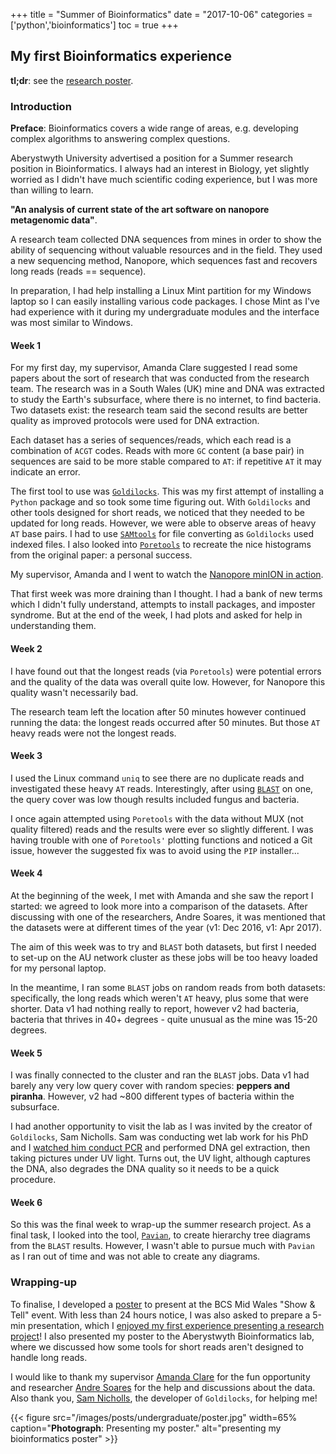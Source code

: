 +++
title = "Summer of Bioinformatics"
date = "2017-10-06"
categories = ['python','bioinformatics']
toc = true
+++

## My first Bioinformatics experience

**tl;dr**: see the [research poster](https://github.com/sap218/misc/blob/master/bioinformatics_poster.pdf "bioinformatics poster").

### Introduction

**Preface**: Bioinformatics covers a wide range of areas, e.g. developing complex algorithms to answering complex questions.

Aberystwyth University advertised a position for a Summer research position in Bioinformatics.
I always had an interest in Biology, yet slightly worried as I didn't have much scientific coding experience, but I was more than willing to learn.

**"An analysis of current state of the art software on nanopore metagenomic data"**.

A research team collected DNA sequences from mines in order to show the ability of sequencing without valuable resources and in the field.
They used a new sequencing method, Nanopore, which sequences fast and recovers long reads (reads == sequence).

In preparation, I had help installing a Linux Mint partition for my Windows laptop so I can easily installing various code packages.
I chose Mint as I've had experience with it during my undergraduate modules and the interface was most similar to Windows.

#### Week 1
For my first day, my supervisor, Amanda Clare suggested I read some papers about the sort of research that was conducted from the research team.
The research was in a South Wales (UK) mine and DNA was extracted to study the Earth's subsurface, where there is no internet, to find bacteria.
Two datasets exist: the research team said the second results are better quality as improved protocols were used for DNA extraction.

Each dataset has a series of sequences/reads, which each read is a combination of `ACGT` codes.
Reads with more `GC` content (a base pair) in sequences are said to be more stable compared to `AT`: if repetitive `AT` it may indicate an error.

The first tool to use was [`Goldilocks`](https://academic.oup.com/bioinformatics/article/32/13/2047/1743888?login=true "Goldilocks"). This was my first attempt of installing a `Python` package and so took some time figuring out.
With `Goldilocks` and other tools designed for short reads, we noticed that they needed to be updated for long reads.
However, we were able to observe areas of heavy `AT` base pairs. I had to use [`SAMtools`](https://academic.oup.com/bioinformatics/article/25/16/2078/204688?login=true "SAMtools") for file converting as `Goldilocks` used indexed files.
I also looked into [`Poretools`](https://academic.oup.com/bioinformatics/article/30/23/3399/207172?login=true "Poretools") to recreate the nice histograms from the original paper: a personal success.

My supervisor, Amanda and I went to watch the [Nanopore minION in action](https://twitter.com/afcaber/status/898194865980403712 "tweet about watching the minION").

That first week was more draining than I thought. I had a bank of new terms which I didn't fully understand, attempts to install packages, and imposter syndrome.
But at the end of the week, I had plots and asked for help in understanding them.

#### Week 2
I have found out that the longest reads (via `Poretools`) were potential errors and the quality of the data was overall quite low.
However, for Nanopore this quality wasn't necessarily bad.

The research team left the location after 50 minutes however continued running the data: the longest reads occurred after 50 minutes.
But those `AT` heavy reads were not the longest reads.

#### Week 3
I used the Linux command `uniq` to see there are no duplicate reads and investigated these heavy `AT` reads.
Interestingly, after using [`BLAST`](https://pubmed.ncbi.nlm.nih.gov/2231712/ "BLAST") on one, the query cover was low though results included fungus and bacteria.

I once again attempted using `Poretools` with the data without MUX (not quality filtered) reads and the results were ever so slightly different.
I was having trouble with one of `Poretools'` plotting functions and noticed a Git issue, however the suggested fix was to avoid using the `PIP` installer...

#### Week 4
At the beginning of the week, I met with Amanda and she saw the report I started: we agreed to look more into a comparison of the datasets.
After discussing with one of the researchers, Andre Soares, it was mentioned that the datasets were at different times of the year (v1: Dec 2016, v1: Apr 2017).

The aim of this week was to try and `BLAST` both datasets, but first I needed to set-up on the AU network cluster as these jobs will be too heavy loaded for my personal laptop.

In the meantime, I ran some `BLAST` jobs on random reads from both datasets: specifically, the long reads which weren't `AT` heavy, plus some that were shorter.
Data v1 had nothing really to report, however v2 had bacteria, bacteria that thrives in 40+ degrees - quite unusual as the mine was 15-20 degrees.

#### Week 5
I was finally connected to the cluster and ran the `BLAST` jobs.
Data v1 had barely any very low query cover with random species: **peppers and piranha**.
However, v2 had ~800 different types of bacteria within the subsurface.

I had another opportunity to visit the lab as I was invited by the creator of `Goldilocks`, Sam Nicholls.
Sam was conducting wet lab work for his PhD and I [watched him conduct PCR](https://twitter.com/sap218/status/910070653419704320 "my tweet with video of lab work") and performed DNA gel extraction, then taking pictures under UV light.
Turns out, the UV light, although captures the DNA, also degrades the DNA quality so it needs to be a quick procedure.

#### Week 6
So this was the final week to wrap-up the summer research project. As a final task, I looked into the tool, [`Pavian`](https://www.biorxiv.org/content/10.1101/084715v1 "Pavian"), to create hierarchy tree diagrams from the `BLAST` results. However, I wasn't able to pursue much with `Pavian` as I ran out of time and was not able to create any diagrams.

### Wrapping-up

To finalise, I developed a [poster](https://github.com/sap218/misc/blob/master/bioinformatics_poster.pdf "bioinformatics poster") to present at the BCS Mid Wales "Show & Tell" event.
With less than 24 hours notice, I was also asked to prepare a 5-min presentation, which I [enjoyed my first experience presenting a research project](https://twitter.com/sap218/status/914106415664500736 "my tweet with me and my poster")!
I also presented my poster to the Aberystwyth Bioinformatics lab, where we discussed how some tools for short reads aren't designed to handle long reads.

I would like to thank my supervisor [Amanda Clare](https://twitter.com/afcaber "Amanda's Twitter") for the fun opportunity and researcher [Andre Soares](https://twitter.com/GeoMicroSoares "Andre's Twitter") for the help and discussions about the data.
Also thank you, [Sam Nicholls](https://twitter.com/samstudio8 "Sam's Twitter"), the developer of `Goldilocks`, for helping me!

{{< figure src="/images/posts/undergraduate/poster.jpg" width=65% caption="**Photograph**: Presenting my poster." alt="presenting my bioinformatics poster" >}}
